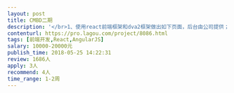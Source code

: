 ```yaml
---                
layout: post       
title: CMBD二期           
description: '</br>1、使用react前端框架和dva2框架做出如下页面，后台由公司提供；</br>2、需要驻场开发跟公司后台联调成功且没bug，为期两周；</br>3、需要在我们的项目下做，遵循我们项目的一些规则。</br>'     
contenturl: https://pro.lagou.com/project/8086.html      
tags: [前端开发,React,AngularJS]            
salary: 10000-20000元          
publish_time: 2018-05-25 14:22:31         
review: 1686人                   
apply: 3人                   
recommend: 4人                   
time_range: 1-2周              
---                 
```

